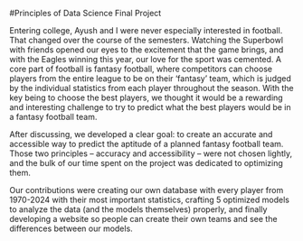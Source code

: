 #Principles of Data Science Final Project

Entering college, Ayush and I were never especially interested in football. That changed over the course of the semesters. Watching the Superbowl with friends opened our eyes to the excitement that the game brings, and with the Eagles winning this year, our love for the sport was cemented. A core part of football is fantasy football, where competitors can choose players from the entire league to be on their ‘fantasy’ team, which is judged by the individual statistics from each player throughout the season. With the key being to choose the best players, we thought it would be a rewarding and interesting challenge to try to predict what the best players would be in a fantasy football team.

After discussing, we developed a clear goal: to create an accurate and accessible way to predict the aptitude of a planned fantasy football team. Those two principles – accuracy and accessibility – were not chosen lightly, and the bulk of our time spent on the project was dedicated to optimizing them.

Our contributions were creating our own database with every player from 1970-2024 with their most important statistics, crafting 5 optimized models to analyze the data (and the models themselves) properly, and finally developing a website so people can create their own teams and see the differences between our models.
